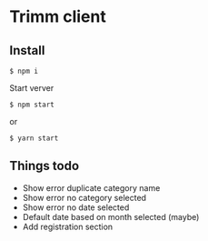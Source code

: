 # Trimm client

## Install

```
$ npm i
```

Start verver

```
$ npm start
```

or

```
$ yarn start
```

## Things todo
- Show error duplicate category name
- Show error no category selected
- Show error no date selected
- Default date based on month selected (maybe)
- Add registration section